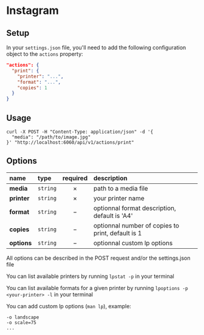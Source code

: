 # Instagram

## Setup

In your `settings.json` file, you'll need to add the following configuration object to the `actions` property:

```json
"actions": {
  "print": {
    "printer": "...",
    "format": "...",
    "copies": 1
  }
}
```

## Usage

```cURL
curl -X POST -H "Content-Type: application/json" -d '{
  "media": "/path/to/image.jpg"
}' "http://localhost:6060/api/v1/actions/print"
```

## Options

|name|type|required|description|
|:---|:---|:---:|:---|
|**media**|`string`|&times;|path to a media file|
|**printer**|`string`|&times;|your printer name|
|**format**|`string`|&minus;|optionnal format description, default is 'A4'|
|**copies**|`string`|&minus;|optionnal number of copies to print, default is 1|
|**options**|`string`|&minus;|optionnal custom lp options|

All options can be described in the POST request and/or the settings.json file

You can list available printers by running `lpstat -p` in your terminal

You can list available formats for a given printer by running `lpoptions -p <your-printer> -l` in your terminal

You can add custom lp options (`man lp`), example:
```
-o landscape
-o scale=75
...
```
